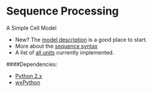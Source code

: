 Sequence Processing
===================

A Simple Cell Model

* New? The [model description](http://github.com/oOo0oOo/sequence-processing/wiki/Model-Description) is a good place to start.
* More about the [sequence syntax](http://github.com/oOo0oOo/sequence-processing/wiki/Sequence-Syntax)
* A list of [all units](http://github.com/oOo0oOo/sequence-processing/wiki/List-of-all-Units) currently implemented.

####Dependencies:

* [Python 2.x](http://www.python.org/getit/)
* [wxPython](http://wxpython.org/download.php)